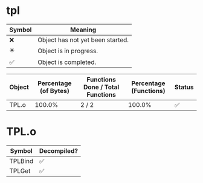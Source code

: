 # tpl
| Symbol | Meaning 
| ------------- | ------------- 
| :x: | Object has not yet been started. 
| :eight_pointed_black_star: | Object is in progress. 
| :white_check_mark: | Object is completed. 


| Object | Percentage (of Bytes) | Functions Done / Total Functions | Percentage (Functions) | Status 
| ------------- | ------------- | ------------- | ------------- | ------------- 
| TPL.o | 100.0% | 2 / 2 | 100.0% | :white_check_mark: 


# TPL.o
| Symbol | Decompiled? |
| ------------- | ------------- |
| TPLBind | :white_check_mark: |
| TPLGet | :white_check_mark: |


